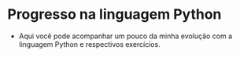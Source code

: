 <h1>Progresso na linguagem Python</h1>
 <ul><li><p> Aqui você pode acompanhar um pouco da minha evolução com a linguagem Python e respectivos exercícios.</p></li></ul>
